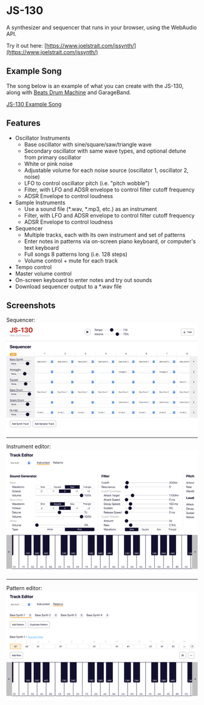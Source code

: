 # JS-130

A synthesizer and sequencer that runs in your browser, using the WebAudio API.

Try it out here: [https://www.joelstrait.com/jssynth/](https://www.joelstrait.com/jssynth/)

## Example Song

The song below is an example of what you can create with the JS-130, along with [Beats Drum Machine](https://beatsdrummachine.com) and GarageBand.

[JS-130 Example Song](https://www.joelstrait.com/jssynth/js-130-demo.m4a)

## Features

* Oscillator Instruments
  * Base oscillator with sine/square/saw/triangle wave
  * Secondary oscillator with same wave types, and optional detune from primary oscillator
  * White or pink noise
  * Adjustable volume for each noise source (oscillator 1, oscillator 2, noise)
  * LFO to control oscillator pitch (i.e. "pitch wobble")
  * Filter, with LFO and ADSR envelope to control filter cutoff frequency
  * ADSR Envelope to control loudness
* Sample Instruments
  * Use a sound file (*.wav, *.mp3, etc.) as an instrument
  * Filter, with LFO and ADSR envelope to control filter cutoff frequency
  * ADSR Envelope to control loudness
* Sequencer
  * Multiple tracks, each with its own instrument and set of patterns
  * Enter notes in patterns via on-screen piano keyboard, or computer's text keyboard
  * Full songs 8 patterns long (i.e. 128 steps)
  * Volume control + mute for each track
* Tempo control
* Master volume control
* On-screen keyboard to enter notes and try out sounds
* Download sequencer output to a *.wav file

## Screenshots

Sequencer:
![JS-130 Sequencer](js-130-sequencer.png)

---

Instrument editor:
![JS-130 Instrument Editor](js-130-instrument-editor.png)

---

Pattern editor:
![JS-130 Pattern Editor](js-130-pattern-editor.png)
